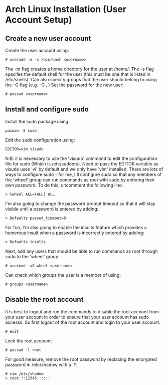 # Arch Linux Installation (User Account Setup)

## Create a new user account
Create the user account using:
```
# useradd -m -s /bin/bash <username>
```
The -m flag creates a home directory for the user at /home/<username>.
The -s flag specifes the default shell for the user (this must be one that is listed in /etc/shells).
Can also specify groups that the user should belong to using the -G flag (e.g. -G <group1>, <group2>) 
Set the password for the new user:
```
# passwd <username>
```

## Install and configure sudo
Install the sudo package using:
```
pacman -S sudo
```
Edit the sudo configuration using:
```
EDITOR=vim visudo
```
N.B. it is necessary to use the 'visudo' command to edit the configuration file for sudo (Which is /etc/sudoers).  Need to pass the EDITOR variable as visude uses 'vi' by default and we only have 'vim' installed.
There are lots of ways to configure sudo - for me, I'll configure sudo so that any members of the 'wheel' group can run commands as root with sudo by entering their own password.  To do this, uncomment the following line:
```
> %wheel ALL=(ALL) ALL
```
I'm also going to change the password prompt timeout so that it will stay visible until a password is entered by adding:
```
> Defaults passwd_timeout=0
```
For fun, I'm also going to enable the insults feature which provides a humerous insult when a password is incorrectly entered by adding:
```
> Defaults insults
```
Next, add any users that should be able to run commands as root through sudo to the 'wheel' group:
```
# usermod -aG wheel <username>
```
Can check which groups the user is a member of using:
```
# groups <username>
```

## Disable the root account

It is best to logout and run the commands to disable the root account from your user account in order to ensure that your 
user account has sudo accesss.  So first logout of the root account and login to your user account:
```
# exit
```
Lock the root account:
```
# passwd -l root
```
For good measure, remove the root password by replacing the encrypted password in /etc/shadow with a '!':
```
# vim /etc/shadow
> root:!:12345::::::
```
